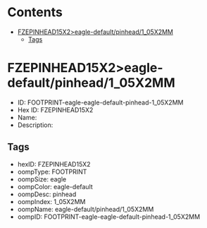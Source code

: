



Contents
========

* [FZEPINHEAD15X2>eagle-default/pinhead/1_05X2MM](#fzepinhead15x2eagle-defaultpinhead1_05x2mm)
	* [Tags](#tags)

# FZEPINHEAD15X2>eagle-default/pinhead/1_05X2MM

- ID: FOOTPRINT-eagle-eagle-default-pinhead-1_05X2MM
- Hex ID: FZEPINHEAD15X2
- Name: 
- Description: 

## Tags

- hexID: FZEPINHEAD15X2
- oompType: FOOTPRINT
- oompSize: eagle
- oompColor: eagle-default
- oompDesc: pinhead
- oompIndex: 1_05X2MM
- oompName: eagle-default/pinhead/1_05X2MM
- oompID: FOOTPRINT-eagle-eagle-default-pinhead-1_05X2MM
